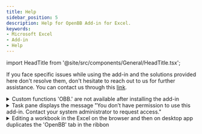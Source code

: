```yaml
---
title: Help
sidebar_position: 5
description: Help for OpenBB Add-in for Excel.
keywords:
- Microsoft Excel
- Add-in
- Help
---
```


<!-- markdownlint-disable MD033 -->
import HeadTitle from '@site/src/components/General/HeadTitle.tsx';

<HeadTitle title="Help | Get help" />

If you face specific issues while using the add-in and the solutions provided here don't resolve them, don't hesitate to reach out to us for further assistance. You can contact us through this [link](https://openbb.co/contact).

<details>
<summary>Custom functions 'OBB.' are not available after installing the add-in</summary>

* Make sure OpenBB Add-in for Excel shows in the ribbon
* Go to **Insert** > **Get Add-ins** > **My Add-ins** > Click on '...' > remove the add-in and install it again
* Restart your computer or manually [clear the Office cache](https://learn.microsoft.com/en-us/office/dev/add-ins/testing/clear-cache)

</details>

<details>
<summary>Task pane displays the message "You don’t have permission to use this add-in. Contact your system administrator to request access."</summary>

* Make sure your account has the necessary permissions to use add-in
* Manually [clear the Office cache](https://learn.microsoft.com/en-us/office/dev/add-ins/testing/clear-cache)

</details>

<details>
<summary>Editing a workbook in the Excel on the browser and then on desktop app duplicates the 'OpenBB' tab in the ribbon</summary>

This is a known Microsoft Office issue with Excel. Currently, there is no definitive fix for the issue, but there are workarounds to fix your file depending on your operating system:

* **Windows**: File > Info > Inspect Workbook > Check ‘Task Pane Add-ins’ > Click ‘OK’. This will scan your workbook and remove the stale add-in reference created by Excel in the browser
* **Mac**: rename your file from .xlsx to .zip > unzip it using WinZip for Mac (don’t use the default unzip tool, otherwise it won’t work) > look for webextensions folder and delete webextension1.xml > rename the file back to .xlsx

</details>
